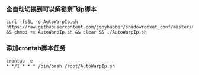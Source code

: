 ### 全自动切换到可以解锁奈飞ip脚本
```
curl -fsSL -o AutoWarpIp.sh  https://raw.githubusercontent.com/jonyhubber/shadowrocket_conf/master/AutoWarpIp.sh && chmod +x AutoWarpIp.sh && clear && ./AutoWarpIp.sh
```
### 添加crontab脚本任务
```
crontab -e
* */1 * * * /bin/bash /root/AutoWarpIp.sh
```
